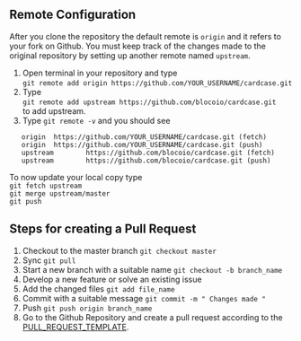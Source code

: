 ## Remote Configuration
After you clone the repository the default remote is `origin` and it refers to your fork on Github. You must keep track of the changes made to the original repository by setting up another remote named `upstream`.

1. Open terminal in your repository and type <br>`git remote add origin https://github.com/YOUR_USERNAME/cardcase.git`
2. Type <br>` git remote add upstream https://github.com/blocoio/cardcase.git `<br>to add upstream.
3. Type ` git remote -v ` and you should see <br>
```
   origin  https://github.com/YOUR_USERNAME/cardcase.git (fetch)
   origin  https://github.com/YOUR_USERNAME/cardcase.git (push) 
   upstream        https://github.com/blocoio/cardcase.git (fetch)
   upstream        https://github.com/blocoio/cardcase.git (push)
```

To now update your local copy type <br> `git fetch upstream` <br> `git merge upstream/master` <br> `git push`

## Steps for creating a Pull Request

1. Checkout to the master branch `git checkout master`
2. Sync `git pull`
3. Start a new branch with a suitable name `git checkout -b branch_name`
4. Develop a new feature or solve an existing issue 
5. Add the changed files `git add file_name`
6. Commit with a suitable message `git commit -m " Changes made "`
7. Push `git push origin branch_name`
8. Go to the Github Repository and create a pull request according to the [PULL_REQUEST_TEMPLATE](https://github.com/blocoio/cardcase/blob/master/.github/pull_request_template.md).
